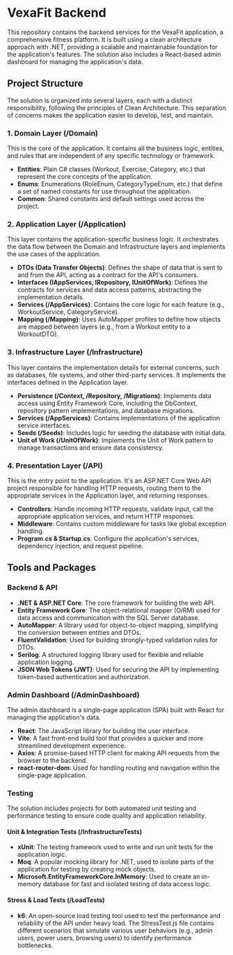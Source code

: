 # **VexaFit Backend**

This repository contains the backend services for the VexaFit application, a comprehensive fitness platform. It is built using a clean architecture approach with .NET, providing a scalable and maintainable foundation for the application's features. The solution also includes a React-based admin dashboard for managing the application's data.

## **Project Structure**

The solution is organized into several layers, each with a distinct responsibility, following the principles of Clean Architecture. This separation of concerns makes the application easier to develop, test, and maintain.

### **1\. Domain Layer (/Domain)**

This is the core of the application. It contains all the business logic, entities, and rules that are independent of any specific technology or framework.

* **Entities**: Plain C\# classes (Workout, Exercise, Category, etc.) that represent the core concepts of the application.  
* **Enums**: Enumerations (RoleEnum, CategoryTypeEnum, etc.) that define a set of named constants for use throughout the application.  
* **Common**: Shared constants and default settings used across the project.

### **2\. Application Layer (/Application)**

This layer contains the application-specific business logic. It orchestrates the data flow between the Domain and Infrastructure layers and implements the use cases of the application.

* **DTOs (Data Transfer Objects)**: Defines the shape of data that is sent to and from the API, acting as a contract for the API's consumers.  
* **Interfaces (IAppServices, IRepository, IUnitOfWork)**: Defines the contracts for services and data access patterns, abstracting the implementation details.  
* **Services (/AppServices)**: Contains the core logic for each feature (e.g., WorkoutService, CategoryService).  
* **Mapping (/Mapping)**: Uses AutoMapper profiles to define how objects are mapped between layers (e.g., from a Workout entity to a WorkoutDTO).

### **3\. Infrastructure Layer (/Infrastructure)**

This layer contains the implementation details for external concerns, such as databases, file systems, and other third-party services. It implements the interfaces defined in the Application layer.

* **Persistence (/Context, /Repository, /Migrations)**: Implements data access using Entity Framework Core, including the DbContext, repository pattern implementations, and database migrations.  
* **Services (/AppServices)**: Contains implementations of the application service interfaces.  
* **Seeds (/Seeds)**: Includes logic for seeding the database with initial data.  
* **Unit of Work (/UnitOfWork)**: Implements the Unit of Work pattern to manage transactions and ensure data consistency.

### **4\. Presentation Layer (/API)**

This is the entry point to the application. It's an ASP.NET Core Web API project responsible for handling HTTP requests, routing them to the appropriate services in the Application layer, and returning responses.

* **Controllers**: Handle incoming HTTP requests, validate input, call the appropriate application services, and return HTTP responses.  
* **Middleware**: Contains custom middleware for tasks like global exception handling.  
* **Program.cs & Startup.cs**: Configure the application's services, dependency injection, and request pipeline.

## **Tools and Packages**

### **Backend & API**

* **.NET & ASP.NET Core**: The core framework for building the web API.  
* **Entity Framework Core**: The object-relational mapper (O/RM) used for data access and communication with the SQL Server database.  
* **AutoMapper**: A library used for object-to-object mapping, simplifying the conversion between entities and DTOs.  
* **FluentValidation**: Used for building strongly-typed validation rules for DTOs.  
* **Serilog**: A structured logging library used for flexible and reliable application logging.  
* **JSON Web Tokens (JWT)**: Used for securing the API by implementing token-based authentication and authorization.

### **Admin Dashboard (/AdminDashboard)**

The admin dashboard is a single-page application (SPA) built with React for managing the application's data.

* **React**: The JavaScript library for building the user interface.  
* **Vite**: A fast front-end build tool that provides a quicker and more streamlined development experience.  
* **Axios**: A promise-based HTTP client for making API requests from the browser to the backend.  
* **react-router-dom**: Used for handling routing and navigation within the single-page application.

### **Testing**

The solution includes projects for both automated unit testing and performance testing to ensure code quality and application reliability.

#### **Unit & Integration Tests (/InfrastructureTests)**

* **xUnit**: The testing framework used to write and run unit tests for the application logic.  
* **Moq**: A popular mocking library for .NET, used to isolate parts of the application for testing by creating mock objects.  
* **Microsoft.EntityFrameworkCore.InMemory**: Used to create an in-memory database for fast and isolated testing of data access logic.

#### **Stress & Load Tests (/LoadTests)**

* **k6**: An open-source load testing tool used to test the performance and reliability of the API under heavy load. The StressTest.js file contains different scenarios that simulate various user behaviors (e.g., admin users, power users, browsing users) to identify performance bottlenecks.
